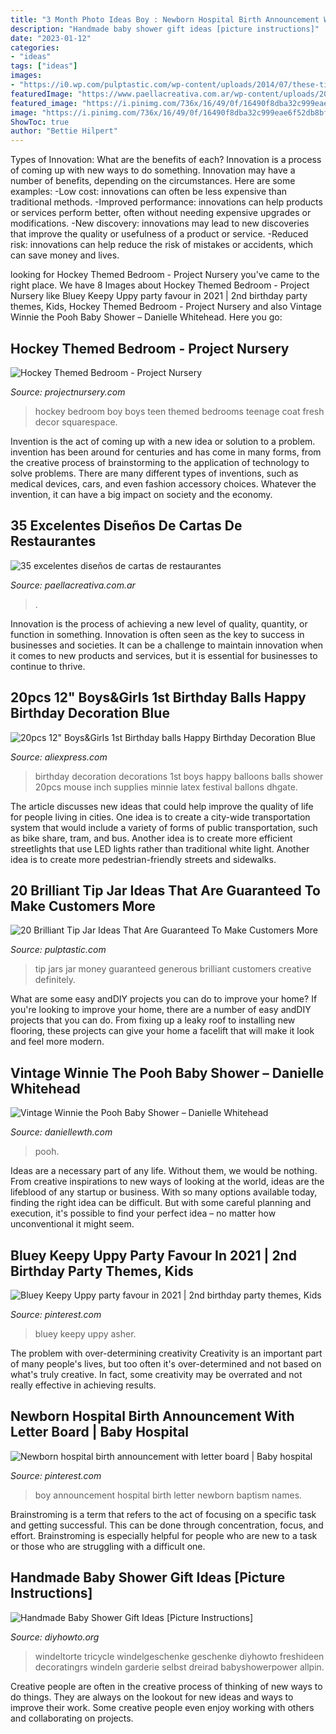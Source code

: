 ```yaml
---
title: "3 Month Photo Ideas Boy : Newborn Hospital Birth Announcement With Letter Board"
description: "Handmade baby shower gift ideas [picture instructions]"
date: "2023-01-12"
categories:
- "ideas"
tags: ["ideas"]
images:
- "https://i0.wp.com/pulptastic.com/wp-content/uploads/2014/07/these-tip-jars-will-definitely-get-money-7.jpg?resize=650%2C607"
featuredImage: "https://www.paellacreativa.com.ar/wp-content/uploads/2013/08/cartas_restaurantes_12.jpg"
featured_image: "https://i.pinimg.com/736x/16/49/0f/16490f8dba32c999eae6f52db8bf7cc9.jpg"
image: "https://i.pinimg.com/736x/16/49/0f/16490f8dba32c999eae6f52db8bf7cc9.jpg"
ShowToc: true
author: "Bettie Hilpert"
---
```



Types of Innovation: What are the benefits of each?
Innovation is a process of coming up with new ways to do something. Innovation may have a number of benefits, depending on the circumstances. Here are some examples: 
-Low cost: innovations can often be less expensive than traditional methods.
-Improved performance: innovations can help products or services perform better, often without needing expensive upgrades or modifications.
-New discovery: innovations may lead to new discoveries that improve the quality or usefulness of a product or service.
-Reduced risk: innovations can help reduce the risk of mistakes or accidents, which can save money and lives.

	

		
looking for Hockey Themed Bedroom - Project Nursery you've came to the right place. We have 8 Images about Hockey Themed Bedroom - Project Nursery like Bluey Keepy Uppy party favour in 2021 | 2nd birthday party themes, Kids, Hockey Themed Bedroom - Project Nursery and also Vintage Winnie the Pooh Baby Shower – Danielle Whitehead. Here you go:
		
    
## Hockey Themed Bedroom - Project Nursery

<img loading=lazy src="https://projectnursery.com/wp-content/uploads/2020/10/HouseofHockeyRoom24.jpg" onerror="this.onerror=null;this.src='https://tse3.mm.bing.net/th?id=OIP.AwOlgQUPbGlsT904YPfdfgHaJ4&amp;pid=15.1';" alt="Hockey Themed Bedroom - Project Nursery">

_Source: projectnursery.com_

>hockey bedroom boy boys teen themed bedrooms teenage coat fresh decor squarespace. 

	

Invention is the act of coming up with a new idea or solution to a problem. invention has been around for centuries and has come in many forms, from the creative process of brainstorming to the application of technology to solve problems. There are many different types of inventions, such as medical devices, cars, and even fashion accessory choices. Whatever the invention, it can have a big impact on society and the economy.

    
## 35 Excelentes Diseños De Cartas De Restaurantes

<img loading=lazy src="https://www.paellacreativa.com.ar/wp-content/uploads/2013/08/cartas_restaurantes_12.jpg" onerror="this.onerror=null;this.src='https://tse4.mm.bing.net/th?id=OIP._JeJrNJALGRfvZCHeAZGhwHaLH&amp;pid=15.1';" alt="35 excelentes diseños de cartas de restaurantes">

_Source: paellacreativa.com.ar_

>. 

	

Innovation is the process of achieving a new level of quality, quantity, or function in something. Innovation is often seen as the key to success in businesses and societies. It can be a challenge to maintain innovation when it comes to new products and services, but it is essential for businesses to continue to thrive.

    
## 20pcs 12&quot; Boys&amp;Girls 1st Birthday Balls Happy Birthday Decoration Blue

<img loading=lazy src="https://ae01.alicdn.com/kf/HTB10lVbX.rrK1RkSne1q6ArVVXay/20pcs-12-Boys-Girls-1st-Birthday-balls-Happy-Birthday-Decoration-Blue-1-Year-Old-Birthday-Balloons.jpg" onerror="this.onerror=null;this.src='https://tse4.mm.bing.net/th?id=OIP.dEhq7qibY61eyjkVYraQPQHaJ3&amp;pid=15.1';" alt="20pcs 12&quot; Boys&amp;Girls 1st Birthday balls Happy Birthday Decoration Blue">

_Source: aliexpress.com_

>birthday decoration decorations 1st boys happy balloons balls shower 20pcs mouse inch supplies minnie latex festival ballons dhgate. 

	

The article discusses new ideas that could help improve the quality of life for people living in cities. One idea is to create a city-wide transportation system that would include a variety of forms of public transportation, such as bike share, tram, and bus. Another idea is to create more efficient streetlights that use LED lights rather than traditional white light. Another idea is to create more pedestrian-friendly streets and sidewalks.

    
## 20 Brilliant Tip Jar Ideas That Are Guaranteed To Make Customers More

<img loading=lazy src="https://i0.wp.com/pulptastic.com/wp-content/uploads/2014/07/these-tip-jars-will-definitely-get-money-7.jpg?resize=650%2C607" onerror="this.onerror=null;this.src='https://tse4.mm.bing.net/th?id=OIP.bqB3DI-JTru4nrxZhWWHFgHaG6&amp;pid=15.1';" alt="20 Brilliant Tip Jar Ideas That Are Guaranteed To Make Customers More">

_Source: pulptastic.com_

>tip jars jar money guaranteed generous brilliant customers creative definitely. 

	

What are some easy andDIY projects you can do to improve your home?
If you're looking to improve your home, there are a number of easy andDIY projects that you can do. From fixing up a leaky roof to installing new flooring, these projects can give your home a facelift that will make it look and feel more modern.

    
## Vintage Winnie The Pooh Baby Shower – Danielle Whitehead

<img loading=lazy src="https://daniellewth.com/wp-content/uploads/2020/08/IMG_6125-scaled.jpg" onerror="this.onerror=null;this.src='https://tse4.mm.bing.net/th?id=OIP.ZZLUJuYw75uSURC0S9h4HQHaLG&amp;pid=15.1';" alt="Vintage Winnie the Pooh Baby Shower – Danielle Whitehead">

_Source: daniellewth.com_

>pooh. 

	

Ideas are a necessary part of any life. Without them, we would be nothing. From creative inspirations to new ways of looking at the world, ideas are the lifeblood of any startup or business. With so many options available today, finding the right idea can be difficult. But with some careful planning and execution, it's possible to find your perfect idea – no matter how unconventional it might seem.

    
## Bluey Keepy Uppy Party Favour In 2021 | 2nd Birthday Party Themes, Kids

<img loading=lazy src="https://i.pinimg.com/736x/16/49/0f/16490f8dba32c999eae6f52db8bf7cc9.jpg" onerror="this.onerror=null;this.src='https://tse2.mm.bing.net/th?id=OIP.TYYvPHMtxt2GOZzQPU6EWQHaJ3&amp;pid=15.1';" alt="Bluey Keepy Uppy party favour in 2021 | 2nd birthday party themes, Kids">

_Source: pinterest.com_

>bluey keepy uppy asher. 

	

The problem with over-determining creativity
Creativity is an important part of many people's lives, but too often it's over-determined and not based on what's truly creative. In fact, some creativity may be overrated and not really effective in achieving results.

    
## Newborn Hospital Birth Announcement With Letter Board | Baby Hospital

<img loading=lazy src="https://i.pinimg.com/736x/53/3f/ac/533fac51221476bbc0b1cd9a9772fa46.jpg" onerror="this.onerror=null;this.src='https://tse3.mm.bing.net/th?id=OIP.4-VlIKsdED1j_MwQJOGW1wHaKd&amp;pid=15.1';" alt="Newborn hospital birth announcement with letter board | Baby hospital">

_Source: pinterest.com_

>boy announcement hospital birth letter newborn baptism names. 

	

Brainstroming is a term that refers to the act of focusing on a specific task and getting successful. This can be done through concentration, focus, and effort. Brainstroming is especially helpful for people who are new to a task or those who are struggling with a difficult one.

    
## Handmade Baby Shower Gift Ideas [Picture Instructions]

<img loading=lazy src="https://www.diyhowto.org/wp-content/uploads/DIY-Tricycle-Diaper-Cake-Baby-Gifts-Handmade-Baby-Shower-Gift-Ideas-Instructions-DIYHowto.jpg" onerror="this.onerror=null;this.src='https://tse4.mm.bing.net/th?id=OIP.Goi0uz1iuMsSdBREMUa7lQHaLm&amp;pid=15.1';" alt="Handmade Baby Shower Gift Ideas [Picture Instructions]">

_Source: diyhowto.org_

>windeltorte tricycle windelgeschenke geschenke diyhowto freshideen decoratingrs windeln garderie selbst dreirad babyshowerpower allpin. 

	

Creative people are often in the creative process of thinking of new ways to do things. They are always on the lookout for new ideas and ways to improve their work. Some creative people even enjoy working with others and collaborating on projects.


